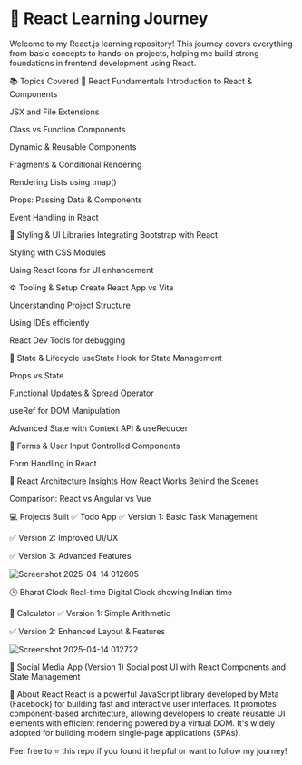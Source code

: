 ﻿# 🚀 React Learning Journey
Welcome to my React.js learning repository! This journey covers everything from basic concepts to hands-on projects, helping me build strong foundations in frontend development using React.

📚 Topics Covered
🧠 React Fundamentals
Introduction to React & Components

JSX and File Extensions

Class vs Function Components

Dynamic & Reusable Components

Fragments & Conditional Rendering

Rendering Lists using .map()

Props: Passing Data & Components

Event Handling in React

🎨 Styling & UI Libraries
Integrating Bootstrap with React

Styling with CSS Modules

Using React Icons for UI enhancement

⚙️ Tooling & Setup
Create React App vs Vite

Understanding Project Structure

Using IDEs efficiently

React Dev Tools for debugging

🔁 State & Lifecycle
useState Hook for State Management

Props vs State

Functional Updates & Spread Operator

useRef for DOM Manipulation

Advanced State with Context API & useReducer

📝 Forms & User Input
Controlled Components

Form Handling in React

🧩 React Architecture Insights
How React Works Behind the Scenes

Comparison: React vs Angular vs Vue

💻 Projects Built
✅ Todo App
✅ Version 1: Basic Task Management

✅ Version 2: Improved UI/UX

✅ Version 3: Advanced Features

![Screenshot 2025-04-14 012605](https://github.com/user-attachments/assets/380e9e03-c894-4dad-83ab-d9cec3807ec9)


🕒 Bharat Clock
Real-time Digital Clock showing Indian time

🧮 Calculator
✅ Version 1: Simple Arithmetic

✅ Version 2: Enhanced Layout & Features

![Screenshot 2025-04-14 012722](https://github.com/user-attachments/assets/627e7b11-c3b6-4909-a502-068a1a6235ac)


📱 Social Media App (Version 1)
Social post UI with React Components and State Management

🌟 About React
React is a powerful JavaScript library developed by Meta (Facebook) for building fast and interactive user interfaces. It promotes component-based architecture, allowing developers to create reusable UI elements with efficient rendering powered by a virtual DOM. It's widely adopted for building modern single-page applications (SPAs).

Feel free to ⭐️ this repo if you found it helpful or want to follow my journey!
